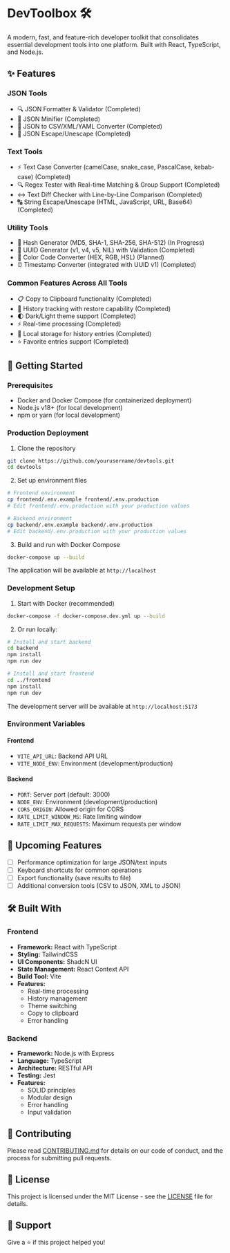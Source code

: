 # DevToolbox 🛠️

A modern, fast, and feature-rich developer toolkit that consolidates essential development tools into one platform. Built with React, TypeScript, and Node.js.

## ✨ Features

### JSON Tools
- 🔍 JSON Formatter & Validator (Completed)
- 📝 JSON Minifier (Completed)
- 🔄 JSON to CSV/XML/YAML Converter (Completed)
- 🎯 JSON Escape/Unescape (Completed)

### Text Tools
- ⚡ Text Case Converter (camelCase, snake_case, PascalCase, kebab-case) (Completed)
- 🔍 Regex Tester with Real-time Matching & Group Support (Completed)
- ↔️ Text Diff Checker with Line-by-Line Comparison (Completed)
- 🔠 String Escape/Unescape (HTML, JavaScript, URL, Base64) (Completed)

### Utility Tools
- 🔐 Hash Generator (MD5, SHA-1, SHA-256, SHA-512) (In Progress)
- 🎲 UUID Generator (v1, v4, v5, NIL) with Validation (Completed)
- 🎨 Color Code Converter (HEX, RGB, HSL) (Planned)
- ⏰ Timestamp Converter (integrated with UUID v1) (Completed)

### Common Features Across All Tools
- 📋 Copy to Clipboard functionality (Completed)
- 📝 History tracking with restore capability (Completed)
- 🌓 Dark/Light theme support (Completed)
- ⚡ Real-time processing (Completed)
- 💾 Local storage for history entries (Completed)
- ⭐ Favorite entries support (Completed)

## 🚀 Getting Started

### Prerequisites
- Docker and Docker Compose (for containerized deployment)
- Node.js v18+ (for local development)
- npm or yarn (for local development)

### Production Deployment

1. Clone the repository
```bash
git clone https://github.com/yourusername/devtools.git
cd devtools
```

2. Set up environment files
```bash
# Frontend environment
cp frontend/.env.example frontend/.env.production
# Edit frontend/.env.production with your production values

# Backend environment
cp backend/.env.example backend/.env.production
# Edit backend/.env.production with your production values
```

3. Build and run with Docker Compose
```bash
docker-compose up --build
```

The application will be available at `http://localhost`

### Development Setup

1. Start with Docker (recommended)
```bash
docker-compose -f docker-compose.dev.yml up --build
```

2. Or run locally:
```bash
# Install and start backend
cd backend
npm install
npm run dev

# Install and start frontend
cd ../frontend
npm install
npm run dev
```

The development server will be available at `http://localhost:5173`

### Environment Variables

#### Frontend
- `VITE_API_URL`: Backend API URL
- `VITE_NODE_ENV`: Environment (development/production)

#### Backend
- `PORT`: Server port (default: 3000)
- `NODE_ENV`: Environment (development/production)
- `CORS_ORIGIN`: Allowed origin for CORS
- `RATE_LIMIT_WINDOW_MS`: Rate limiting window
- `RATE_LIMIT_MAX_REQUESTS`: Maximum requests per window

## 🔄 Upcoming Features

- [ ] Performance optimization for large JSON/text inputs
- [ ] Keyboard shortcuts for common operations
- [ ] Export functionality (save results to file)
- [ ] Additional conversion tools (CSV to JSON, XML to JSON)

## 🛠️ Built With

### Frontend
- **Framework:** React with TypeScript
- **Styling:** TailwindCSS
- **UI Components:** ShadcN UI
- **State Management:** React Context API
- **Build Tool:** Vite
- **Features:**
  - Real-time processing
  - History management
  - Theme switching
  - Copy to clipboard
  - Error handling

### Backend
- **Framework:** Node.js with Express
- **Language:** TypeScript
- **Architecture:** RESTful API
- **Testing:** Jest
- **Features:**
  - SOLID principles
  - Modular design
  - Error handling
  - Input validation

## 📝 Contributing

Please read [CONTRIBUTING.md](CONTRIBUTING.md) for details on our code of conduct, and the process for submitting pull requests.

## 📜 License

This project is licensed under the MIT License - see the [LICENSE](LICENSE) file for details.

## 🤝 Support

Give a ⭐️ if this project helped you! 
